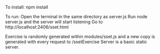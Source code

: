 To install:
  npm install

To run:
  Open the terminal in the same directory as server.js
  Run node server.js and the server will start listening
  Go to http://localhost:2406/sset.html
  
Exercise is randomly generated within modules/sset.js
  and a new copy is generated with every request to /ssetExercise
Server is a basic static server.
